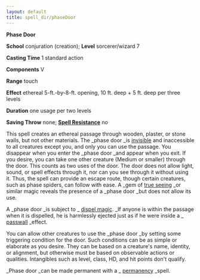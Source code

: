 ```yaml
---
layout: default
title: spell_dir/phaseDoor
---
```

 **Phase Door**

**School** conjuration (creation); **Level** sorcerer/wizard 7

**Casting Time** 1 standard action

**Components** V

**Range** touch

**Effect** ethereal 5-ft.-by-8-ft. opening, 10 ft. deep + 5 ft. deep per three levels

**Duration** one usage per two levels

**Saving Throw** none; **[Spell Resistance](../glossary#_spell-resistance)** no

This spell creates an ethereal passage through wooden, plaster, or stone walls, but not other materials. The _phase door _is [invisible](../glossary#_invisible) and inaccessible to all creatures except you, and only you can use the passage. You disappear when you enter the _phase door _and appear when you exit. If you desire, you can take one other creature (Medium or smaller) through the door. This counts as two uses of the door. The door does not allow light, sound, or spell effects through it, nor can you see through it without using it. Thus, the spell can provide an escape route, though certain creatures, such as phase spiders, can follow with ease. A _gem of [true seeing](trueSeeing#_true-seeing) _or similar magic reveals the presence of a _phase door _but does not allow its use.

A _phase door _is subject to _ [dispel magic](dispelMagic#_dispel-magic). _If anyone is within the passage when it is dispelled, he is harmlessly ejected just as if he were inside a _ [passwall](passwall#_passwall) _effect.

You can allow other creatures to use the _phase door _by setting some triggering condition for the door. Such conditions can be as simple or elaborate as you desire. They can be based on a creature's name, identity, or alignment, but otherwise must be based on observable actions or qualities. Intangibles such as level, class, HD, and hit points don't qualify.

_Phase door _can be made permanent with a _ [permanency](permanency#_permanency) _spell.

